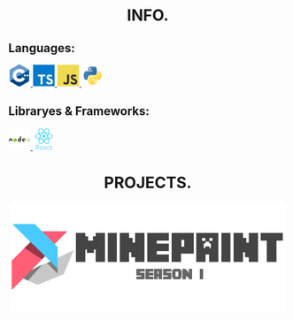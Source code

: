 <h1 align="center">INFO.</h1>

## Languages:
<p>
	<a href="https://github.com/Apedy?tab=repositories?language=c%2B%2B">
		<img src="https://raw.githubusercontent.com/devicons/devicon/master/icons/cplusplus/cplusplus-original.svg" width="40"/>
	</a>
	<a href="https://github.com/Apedy?tab=repositories?language=typescript">
		<img src="https://raw.githubusercontent.com/devicons/devicon/master/icons/typescript/typescript-original.svg" width="40"/>
	</a>
	<a href="https://github.com/Apedy?tab=repositories?language=javascript">
		<img src="https://raw.githubusercontent.com/devicons/devicon/master/icons/javascript/javascript-original.svg" width="40"/>
	</a>
	<a href="https://github.com/Apedy?tab=repositories?language=python">
		<img src="https://raw.githubusercontent.com/devicons/devicon/master/icons/python/python-original.svg" width="40"/>
	</a>
</p>

## Libraryes & Frameworks:
<p>
	<a href="https://nodejs.org">
		<img src="https://raw.githubusercontent.com/devicons/devicon/master/icons/nodejs/nodejs-original-wordmark.svg" width="40"/>
	</a>
	<a href="https://reactjs.org">
		<img src="https://raw.githubusercontent.com/devicons/devicon/master/icons/react/react-original-wordmark.svg" width="40"/>
	</a>
</p>
	
<h1 align="center">PROJECTS.</h1>
<p align="center">
	<a href="https://github.com/Apedy/MinePaint">
		<img src="https://raw.githubusercontent.com/Apedy/MinePaint/master/docs/image/banner_s1.png" width="500"/>
	</a>
</p>
